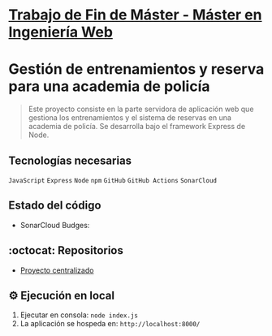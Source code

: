 # [Trabajo de Fin de Máster - Máster en Ingeniería Web](https://www.linkedin.com/in/andrea-calvo-moreno-63a71b115/)
# Gestión de entrenamientos y reserva para una academia de policía
> Este proyecto consiste en la parte servidora de aplicación web que gestiona los entrenamientos y el sistema de reservas en una 
>academia de policía. Se desarrolla bajo el framework Express de Node.

## Tecnologías necesarias
`JavaScript` `Express` `Node` `npm` `GitHub` `GitHub Actions` `SonarCloud`

## Estado del código
* SonarCloud Budges: 

## :octocat: Repositorios
* [Proyecto centralizado](https://github.com/acalvom/tfm-management)

## :gear: Ejecución en local
1. Ejecutar en consola: `node index.js`
2. La aplicación se hospeda en: `http://localhost:8000/`
